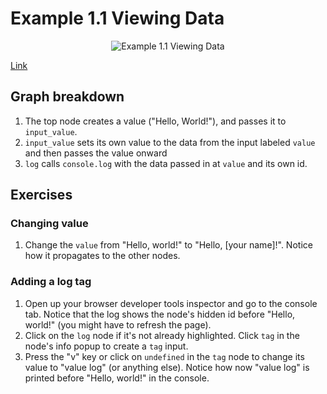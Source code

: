 # Example 1.1 Viewing Data

<div align="center">
    <img src="https://gitlab.com/ulysses.codes/nodysseus/-/raw/main/docs/examples/images/1_1_graph.png" title="Example 1.1 Viewing Data" />
</div>

[Link](https://nodysseus.ulysses.codes/#example_1_1)

## Graph breakdown

1. The top node creates a value ("Hello, World!"), and passes it to `input_value`. 
2. `input_value` sets its own value to the data from the input labeled `value` and then passes the value onward
3. `log` calls `console.log` with the data passed in at `value` and its own id.

## Exercises

### Changing value

1. Change the `value` from "Hello, world!" to "Hello, [your name]!". Notice how it propagates to the other nodes.

### Adding a log tag

1. Open up your browser developer tools inspector and go to the console tab. Notice that the log shows the node's hidden id before "Hello, world!" (you might have to refresh the page).
2. Click on the `log` node if it's not already highlighted. Click `tag` in the node's info popup to create a `tag` input.
3. Press the "v" key or click on `undefined` in the `tag` node to change its value to "value log" (or anything else). Notice how now "value log" is printed before "Hello, world!" in the console.

